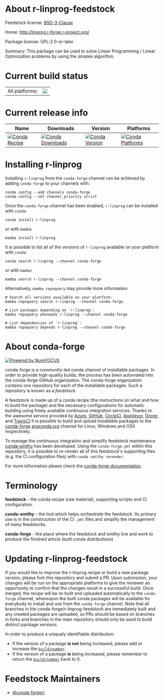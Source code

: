About r-linprog-feedstock
=========================

Feedstock license: [BSD-3-Clause](https://github.com/conda-forge/r-linprog-feedstock/blob/main/LICENSE.txt)

Home: http://linprog.r-forge.r-project.org/

Package license: GPL-2.0-or-later

Summary: This package can be used to solve Linear Programming / Linear Optimization problems by using the simplex algorithm.

Current build status
====================


<table><tr><td>All platforms:</td>
    <td>
      <a href="https://dev.azure.com/conda-forge/feedstock-builds/_build/latest?definitionId=7138&branchName=main">
        <img src="https://dev.azure.com/conda-forge/feedstock-builds/_apis/build/status/r-linprog-feedstock?branchName=main">
      </a>
    </td>
  </tr>
</table>

Current release info
====================

| Name | Downloads | Version | Platforms |
| --- | --- | --- | --- |
| [![Conda Recipe](https://img.shields.io/badge/recipe-r--linprog-green.svg)](https://anaconda.org/conda-forge/r-linprog) | [![Conda Downloads](https://img.shields.io/conda/dn/conda-forge/r-linprog.svg)](https://anaconda.org/conda-forge/r-linprog) | [![Conda Version](https://img.shields.io/conda/vn/conda-forge/r-linprog.svg)](https://anaconda.org/conda-forge/r-linprog) | [![Conda Platforms](https://img.shields.io/conda/pn/conda-forge/r-linprog.svg)](https://anaconda.org/conda-forge/r-linprog) |

Installing r-linprog
====================

Installing `r-linprog` from the `conda-forge` channel can be achieved by adding `conda-forge` to your channels with:

```
conda config --add channels conda-forge
conda config --set channel_priority strict
```

Once the `conda-forge` channel has been enabled, `r-linprog` can be installed with `conda`:

```
conda install r-linprog
```

or with `mamba`:

```
mamba install r-linprog
```

It is possible to list all of the versions of `r-linprog` available on your platform with `conda`:

```
conda search r-linprog --channel conda-forge
```

or with `mamba`:

```
mamba search r-linprog --channel conda-forge
```

Alternatively, `mamba repoquery` may provide more information:

```
# Search all versions available on your platform:
mamba repoquery search r-linprog --channel conda-forge

# List packages depending on `r-linprog`:
mamba repoquery whoneeds r-linprog --channel conda-forge

# List dependencies of `r-linprog`:
mamba repoquery depends r-linprog --channel conda-forge
```


About conda-forge
=================

[![Powered by
NumFOCUS](https://img.shields.io/badge/powered%20by-NumFOCUS-orange.svg?style=flat&colorA=E1523D&colorB=007D8A)](https://numfocus.org)

conda-forge is a community-led conda channel of installable packages.
In order to provide high-quality builds, the process has been automated into the
conda-forge GitHub organization. The conda-forge organization contains one repository
for each of the installable packages. Such a repository is known as a *feedstock*.

A feedstock is made up of a conda recipe (the instructions on what and how to build
the package) and the necessary configurations for automatic building using freely
available continuous integration services. Thanks to the awesome service provided by
[Azure](https://azure.microsoft.com/en-us/services/devops/), [GitHub](https://github.com/),
[CircleCI](https://circleci.com/), [AppVeyor](https://www.appveyor.com/),
[Drone](https://cloud.drone.io/welcome), and [TravisCI](https://travis-ci.com/)
it is possible to build and upload installable packages to the
[conda-forge](https://anaconda.org/conda-forge) [anaconda.org](https://anaconda.org/)
channel for Linux, Windows and OSX respectively.

To manage the continuous integration and simplify feedstock maintenance
[conda-smithy](https://github.com/conda-forge/conda-smithy) has been developed.
Using the ``conda-forge.yml`` within this repository, it is possible to re-render all of
this feedstock's supporting files (e.g. the CI configuration files) with ``conda smithy rerender``.

For more information please check the [conda-forge documentation](https://conda-forge.org/docs/).

Terminology
===========

**feedstock** - the conda recipe (raw material), supporting scripts and CI configuration.

**conda-smithy** - the tool which helps orchestrate the feedstock.
                   Its primary use is in the construction of the CI ``.yml`` files
                   and simplify the management of *many* feedstocks.

**conda-forge** - the place where the feedstock and smithy live and work to
                  produce the finished article (built conda distributions)


Updating r-linprog-feedstock
============================

If you would like to improve the r-linprog recipe or build a new
package version, please fork this repository and submit a PR. Upon submission,
your changes will be run on the appropriate platforms to give the reviewer an
opportunity to confirm that the changes result in a successful build. Once
merged, the recipe will be re-built and uploaded automatically to the
`conda-forge` channel, whereupon the built conda packages will be available for
everybody to install and use from the `conda-forge` channel.
Note that all branches in the conda-forge/r-linprog-feedstock are
immediately built and any created packages are uploaded, so PRs should be based
on branches in forks and branches in the main repository should only be used to
build distinct package versions.

In order to produce a uniquely identifiable distribution:
 * If the version of a package **is not** being increased, please add or increase
   the [``build/number``](https://docs.conda.io/projects/conda-build/en/latest/resources/define-metadata.html#build-number-and-string).
 * If the version of a package **is** being increased, please remember to return
   the [``build/number``](https://docs.conda.io/projects/conda-build/en/latest/resources/define-metadata.html#build-number-and-string)
   back to 0.

Feedstock Maintainers
=====================

* [@conda-forge/r](https://github.com/conda-forge/r/)

